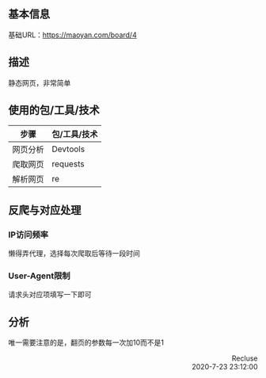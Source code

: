 ## 基本信息
基础URL：https://maoyan.com/board/4

## 描述  
静态网页，非常简单  

## 使用的包/工具/技术
|步骤|包/工具/技术|
|--|--|
|网页分析|Devtools|
|爬取网页|requests|
|解析网页|re|

## 反爬与对应处理  
### IP访问频率  
懒得弄代理，选择每次爬取后等待一段时间   
### User-Agent限制  
请求头对应项填写一下即可  

## 分析
唯一需要注意的是，翻页的参数每一次加10而不是1  


<p style="text-align:right">Recluse<br>2020-7-23 23:12:00 </p>
